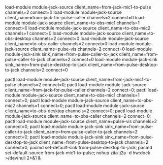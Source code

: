 load-module module-jack-source client_name=from-jack-mic1-to-pulse channels=2 connect=0
load-module module-jack-source client_name=from-jack-for-pulse-caller channels=2 connect=0
load-module module-jack-source client_name=to-obs-mic1 channels=1 connect=0
load-module module-jack-source client_name=to-obs-mic2 channels=1 connect=0
load-module module-jack-source client_name=to-obs-desktop channels=2 connect=0
load-module module-jack-source client_name=to-obs-caller channels=2 connect=0
load-module module-jack-source client_name=pulse-vis channels=2 connect=0
load-module module-jack-sink sink_name=from-pulse-caller-to-jack client_name=from-pulse-caller-to-jack channels=2 connect=0
load-module module-jack-sink sink_name=from-pulse-desktop-to-jack client_name=from-pulse-desktop-to-jack channels=2 connect=0





pactl load-module module-jack-source client_name=from-jack-mic1-to-pulse channels=2 connect=0;
pactl load-module module-jack-source client_name=from-jack-for-pulse-caller channels=2 connect=0;
pactl load-module module-jack-source client_name=to-obs-mic1 channels=1 connect=0;
pactl load-module module-jack-source client_name=to-obs-mic2 channels=1 connect=0;
pactl load-module module-jack-source client_name=to-obs-desktop channels=2 connect=0;
pactl load-module module-jack-source client_name=to-obs-caller channels=2 connect=0;
pactl load-module module-jack-source client_name=pulse-vis channels=2 connect=0;
pactl load-module module-jack-sink sink_name=from-pulse-caller-to-jack client_name=from-pulse-caller-to-jack channels=2 connect=0;
pactl load-module module-jack-sink sink_name=from-pulse-desktop-to-jack client_name=from-pulse-desktop-to-jack channels=2 connect=0;
pacmd set-default-sink from-pulse-desktop-to-jack;
pacmd set-default-source from-jack-mic1-to-pulse;
nohup zita-j2a -d hw:dock >/dev/null 2>&1 &
